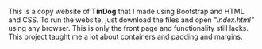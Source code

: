 This is a copy website of **TinDog** that I made using Bootstrap and HTML and CSS. To run the website, just download the files and open _"index.html"_ using any browser. This is only the front page and functionality still lacks. This project taught me a lot about containers and padding and margins.
